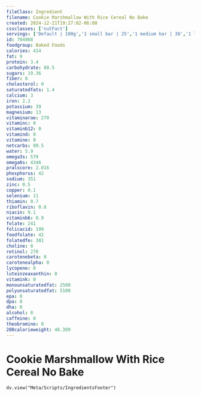 ```yaml
---
fileClass: Ingredient
filename: Cookie Marshmallow With Rice Cereal No Bake
created: 2024-12-21T19:27:02-06:00
cssclasses: ['nutFact']
servings: ['Default | 100g','1 small bar | 25','1 medium bar | 38','1 large bar | 56']
id: 784868
foodgroup: Baked Foods
calories: 414
fat: 9
protein: 3.4
carbohydrate: 80.5
sugars: 19.36
fiber: 0
cholesterol: 0
saturatedfats: 1.4
calcium: 3
iron: 2.2
potassium: 39
magnesium: 13
vitaminarae: 270
vitaminc: 0
vitaminb12: 0
vitamind: 0
vitamine: 0
netcarbs: 80.5
water: 5.9
omega3s: 579
omega6s: 4346
pralscore: 2.016
phosphorus: 42
sodium: 351
zinc: 0.5
copper: 0.1
selenium: 11
thiamin: 0.7
riboflavin: 0.8
niacin: 9.1
vitaminb6: 0.9
folate: 241
folicacid: 199
foodfolate: 42
folatedfe: 381
choline: 0
retinol: 270
carotenebeta: 0
carotenealpha: 0
lycopene: 0
luteinzeaxanthin: 0
vitamink: 0
monounsaturatedfat: 2500
polyunsaturatedfat: 5100
epa: 0
dpa: 0
dha: 0
alcohol: 0
caffeine: 0
theobromine: 0
200calorieweight: 48.309
---
```


# Cookie Marshmallow With Rice Cereal No Bake

```dataviewjs
dv.view("Meta/Scripts/IngredientsFooter")
```